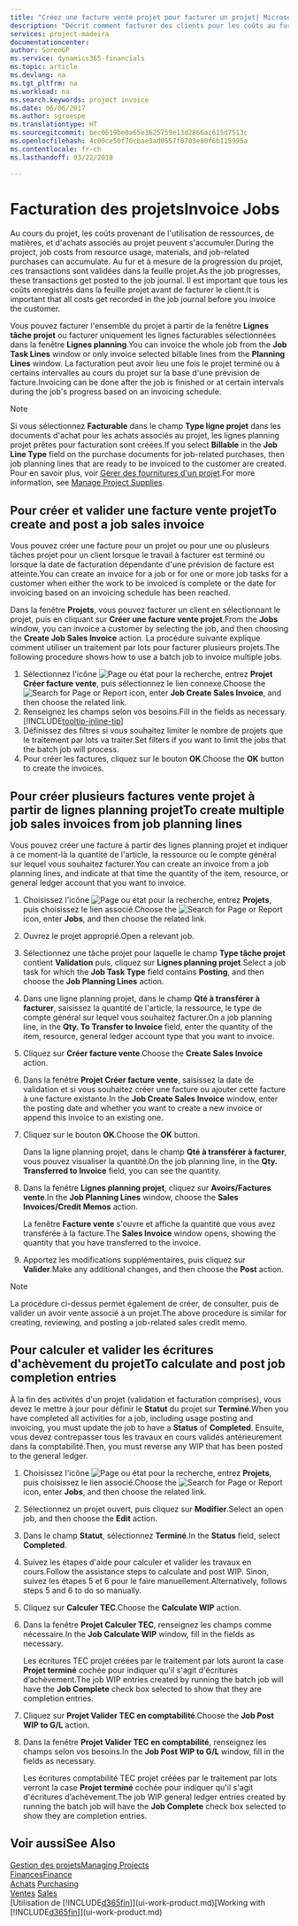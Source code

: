 ```yaml
---
title: "Créez une facture vente projet pour facturer un projet| Microsoft Docs"
description: "Décrit comment facturer des clients pour les coûts au fur et à mesure de l'avancée du projet."
services: project-madeira
documentationcenter: 
author: SorenGP
ms.service: dynamics365-financials
ms.topic: article
ms.devlang: na
ms.tgt_pltfrm: na
ms.workload: na
ms.search.keywords: project invoice
ms.date: 06/06/2017
ms.author: sgroespe
ms.translationtype: HT
ms.sourcegitcommit: bec0619be0a65e3625759e13d2866ac615d7513c
ms.openlocfilehash: 4c00ce50f70cbae3ad0557f0703e80f6b115995a
ms.contentlocale: fr-ch
ms.lasthandoff: 03/22/2018

---
```

# <a name="invoice-jobs"></a><span data-ttu-id="2a4a5-103">Facturation des projets</span><span class="sxs-lookup"><span data-stu-id="2a4a5-103">Invoice Jobs</span></span>
<span data-ttu-id="2a4a5-104">Au cours du projet, les coûts provenant de l'utilisation de ressources, de matières, et d'achats associés au projet peuvent s'accumuler.</span><span class="sxs-lookup"><span data-stu-id="2a4a5-104">During the project, job costs from resource usage, materials, and job-related purchases can accumulate.</span></span> <span data-ttu-id="2a4a5-105">Au fur et à mesure de la progression du projet, ces transactions sont validées dans la feuille projet.</span><span class="sxs-lookup"><span data-stu-id="2a4a5-105">As the job progresses, these transactions get posted to the job journal.</span></span> <span data-ttu-id="2a4a5-106">Il est important que tous les coûts enregistrés dans la feuille projet avant de facturer le client.</span><span class="sxs-lookup"><span data-stu-id="2a4a5-106">It is important that all costs get recorded in the job journal before you invoice the customer.</span></span>

<span data-ttu-id="2a4a5-107">Vous pouvez facturer l'ensemble du projet à partir de la fenêtre **Lignes tâche projet** ou facturer uniquement les lignes facturables sélectionnées dans la fenêtre **Lignes planning**.</span><span class="sxs-lookup"><span data-stu-id="2a4a5-107">You can invoice the whole job from the **Job Task Lines** window or only invoice selected billable lines from the **Planning Lines** window.</span></span> <span data-ttu-id="2a4a5-108">La facturation peut avoir lieu une fois le projet terminé ou à certains intervalles au cours du projet sur la base d'une prévision de facture.</span><span class="sxs-lookup"><span data-stu-id="2a4a5-108">Invoicing can be done after the job is finished or at certain intervals during the job's progress based on an invoicing schedule.</span></span>

> [!NOTE]  
>   <span data-ttu-id="2a4a5-109">Si vous sélectionnez **Facturable** dans le champ **Type ligne projet** dans les documents d'achat pour les achats associés au projet, les lignes planning projet prêtes pour facturation sont créées.</span><span class="sxs-lookup"><span data-stu-id="2a4a5-109">If you select **Billable** in the **Job Line Type** field on the purchase documents for job-related purchases, then job planning lines that are ready to be invoiced to the customer are created.</span></span> <span data-ttu-id="2a4a5-110">Pour en savoir plus, voir [Gérer des fournitures d'un projet](projects-how-manage-project-supplies.md).</span><span class="sxs-lookup"><span data-stu-id="2a4a5-110">For more information, see [Manage Project Supplies](projects-how-manage-project-supplies.md).</span></span>

## <a name="to-create-and-post-a-job-sales-invoice"></a><span data-ttu-id="2a4a5-111">Pour créer et valider une facture vente projet</span><span class="sxs-lookup"><span data-stu-id="2a4a5-111">To create and post a job sales invoice</span></span>
<span data-ttu-id="2a4a5-112">Vous pouvez créer une facture pour un projet ou pour une ou plusieurs tâches projet pour un client lorsque le travail à facturer est terminé ou lorsque la date de facturation dépendante d'une prévision de facture est atteinte.</span><span class="sxs-lookup"><span data-stu-id="2a4a5-112">You can create an invoice for a job or for one or more job tasks for a customer when either the work to be invoiced is complete or the date for invoicing based on an invoicing schedule has been reached.</span></span>

<span data-ttu-id="2a4a5-113">Dans la fenêtre **Projets**, vous pouvez facturer un client en sélectionnant le projet, puis en cliquant sur **Créer une facture vente projet**.</span><span class="sxs-lookup"><span data-stu-id="2a4a5-113">From the **Jobs** window, you can invoice a customer by selecting the job, and then choosing the **Create Job Sales Invoice** action.</span></span> <span data-ttu-id="2a4a5-114">La procédure suivante explique comment utiliser un traitement par lots pour facturer plusieurs projets.</span><span class="sxs-lookup"><span data-stu-id="2a4a5-114">The following procedure shows how to use a batch job to invoice multiple jobs.</span></span>  

1. <span data-ttu-id="2a4a5-115">Sélectionnez l'icône ![Page ou état pour la recherche](media/ui-search/search_small.png "Page ou état pour la recherche"), entrez **Projet Créer facture vente**, puis sélectionnez le lien connexe.</span><span class="sxs-lookup"><span data-stu-id="2a4a5-115">Choose the ![Search for Page or Report](media/ui-search/search_small.png "Search for Page or Report icon") icon, enter **Job Create Sales Invoice**, and then choose the related link.</span></span>  
2. <span data-ttu-id="2a4a5-116">Renseignez les champs selon vos besoins.</span><span class="sxs-lookup"><span data-stu-id="2a4a5-116">Fill in the fields as necessary.</span></span> [!INCLUDE[tooltip-inline-tip](includes/tooltip-inline-tip_md.md)]
3. <span data-ttu-id="2a4a5-117">Définissez des filtres si vous souhaitez limiter le nombre de projets que le traitement par lots va traiter.</span><span class="sxs-lookup"><span data-stu-id="2a4a5-117">Set filters if you want to limit the jobs that the batch job will process.</span></span>
4. <span data-ttu-id="2a4a5-118">Pour créer les factures, cliquez sur le bouton **OK**.</span><span class="sxs-lookup"><span data-stu-id="2a4a5-118">Choose the **OK** button to create the invoices.</span></span>  

## <a name="to-create-multiple-job-sales-invoices-from-job-planning-lines"></a><span data-ttu-id="2a4a5-119">Pour créer plusieurs factures vente projet à partir de lignes planning projet</span><span class="sxs-lookup"><span data-stu-id="2a4a5-119">To create multiple job sales invoices from job planning lines</span></span>
<span data-ttu-id="2a4a5-120">Vous pouvez créer une facture à partir des lignes planning projet et indiquer à ce moment-là la quantité de l'article, la ressource ou le compte général sur lequel vous souhaitez facturer.</span><span class="sxs-lookup"><span data-stu-id="2a4a5-120">You can create an invoice from a job planning lines, and indicate at that time the quantity of the item, resource, or general ledger account that you want to invoice.</span></span>

1. <span data-ttu-id="2a4a5-121">Choisissez l'icône ![Page ou état pour la recherche](media/ui-search/search_small.png "Page ou état pour la recherche"), entrez **Projets**, puis choisissez le lien associé.</span><span class="sxs-lookup"><span data-stu-id="2a4a5-121">Choose the ![Search for Page or Report](media/ui-search/search_small.png "Search for Page or Report icon") icon, enter **Jobs**, and then choose the related link.</span></span>
2. <span data-ttu-id="2a4a5-122">Ouvrez le projet approprié.</span><span class="sxs-lookup"><span data-stu-id="2a4a5-122">Open a relevant job.</span></span>
3. <span data-ttu-id="2a4a5-123">Sélectionnez une tâche projet pour laquelle le champ **Type tâche projet** contient **Validation** puis, cliquez sur **Lignes planning projet**.</span><span class="sxs-lookup"><span data-stu-id="2a4a5-123">Select a job task for which the **Job Task Type** field contains **Posting**, and then choose the **Job Planning Lines** action.</span></span>  
4. <span data-ttu-id="2a4a5-124">Dans une ligne planning projet, dans le champ **Qté à transférer à facturer**, saisissez la quantité de l'article, la ressource, le type de compte général sur lequel vous souhaitez facturer.</span><span class="sxs-lookup"><span data-stu-id="2a4a5-124">On a job planning line, in the **Qty. To Transfer to Invoice** field, enter the quantity of the item, resource, general ledger account type that you want to invoice.</span></span>  
5. <span data-ttu-id="2a4a5-125">Cliquez sur **Créer facture vente**.</span><span class="sxs-lookup"><span data-stu-id="2a4a5-125">Choose the **Create Sales Invoice** action.</span></span>
6. <span data-ttu-id="2a4a5-126">Dans la fenêtre **Projet Créer facture vente**, saisissez la date de validation et si vous souhaitez créer une facture ou ajouter cette facture à une facture existante.</span><span class="sxs-lookup"><span data-stu-id="2a4a5-126">In the **Job Create Sales Invoice** window, enter the posting date and whether you want to create a new invoice or append this invoice to an existing one.</span></span>
7. <span data-ttu-id="2a4a5-127">Cliquez sur le bouton **OK**.</span><span class="sxs-lookup"><span data-stu-id="2a4a5-127">Choose the **OK** button.</span></span>  

    <span data-ttu-id="2a4a5-128">Dans la ligne planning projet, dans le champ **Qté à transférer à facturer**, vous pouvez visualiser la quantité.</span><span class="sxs-lookup"><span data-stu-id="2a4a5-128">On the job planning line, in the **Qty. Transferred to Invoice** field, you can see the quantity.</span></span>
8. <span data-ttu-id="2a4a5-129">Dans la fenêtre **Lignes planning projet**, cliquez sur **Avoirs/Factures vente**.</span><span class="sxs-lookup"><span data-stu-id="2a4a5-129">In the **Job Planning Lines** window, choose the **Sales Invoices/Credit Memos** action.</span></span>

    <span data-ttu-id="2a4a5-130">La fenêtre **Facture vente** s'ouvre et affiche la quantité que vous avez transférée à la facture.</span><span class="sxs-lookup"><span data-stu-id="2a4a5-130">The **Sales Invoice** window opens, showing the quantity that you have transferred to the invoice.</span></span>  
9. <span data-ttu-id="2a4a5-131">Apportez les modifications supplémentaires, puis cliquez sur **Valider**.</span><span class="sxs-lookup"><span data-stu-id="2a4a5-131">Make any additional changes, and then choose the **Post** action.</span></span>

> [!NOTE]  
>   <span data-ttu-id="2a4a5-132">La procédure ci-dessus permet également de créer, de consulter, puis de valider un avoir vente associé à un projet.</span><span class="sxs-lookup"><span data-stu-id="2a4a5-132">The above procedure is similar for creating, reviewing, and posting a job-related sales credit memo.</span></span>

## <a name="to-calculate-and-post-job-completion-entries"></a><span data-ttu-id="2a4a5-133">Pour calculer et valider les écritures d'achèvement du projet</span><span class="sxs-lookup"><span data-stu-id="2a4a5-133">To calculate and post job completion entries</span></span>
<span data-ttu-id="2a4a5-134">À la fin des activités d'un projet (validation et facturation comprises), vous devez le mettre à jour pour définir le **Statut** du projet sur **Terminé**.</span><span class="sxs-lookup"><span data-stu-id="2a4a5-134">When you have completed all activities for a job, including usage posting and invoicing, you must update the job to have a **Status** of **Completed**.</span></span> <span data-ttu-id="2a4a5-135">Ensuite, vous devez contrepasser tous les travaux en cours validés antérieurement dans la comptabilité.</span><span class="sxs-lookup"><span data-stu-id="2a4a5-135">Then, you must reverse any WIP that has been posted to the general ledger.</span></span>

1. <span data-ttu-id="2a4a5-136">Choisissez l'icône ![Page ou état pour la recherche](media/ui-search/search_small.png "Page ou état pour la recherche"), entrez **Projets**, puis choisissez le lien associé.</span><span class="sxs-lookup"><span data-stu-id="2a4a5-136">Choose the ![Search for Page or Report](media/ui-search/search_small.png "Search for Page or Report icon") icon, enter **Jobs**, and then choose the related link.</span></span>  
2. <span data-ttu-id="2a4a5-137">Sélectionnez un projet ouvert, puis cliquez sur **Modifier**.</span><span class="sxs-lookup"><span data-stu-id="2a4a5-137">Select an open job, and then choose the **Edit** action.</span></span>
3. <span data-ttu-id="2a4a5-138">Dans le champ **Statut**, sélectionnez **Terminé**.</span><span class="sxs-lookup"><span data-stu-id="2a4a5-138">In the **Status** field, select **Completed**.</span></span>
4. <span data-ttu-id="2a4a5-139">Suivez les étapes d'aide pour calculer et valider les travaux en cours.</span><span class="sxs-lookup"><span data-stu-id="2a4a5-139">Follow the assistance steps to calculate and post WIP.</span></span> <span data-ttu-id="2a4a5-140">Sinon, suivez les étapes 5 et 6 pour le faire manuellement.</span><span class="sxs-lookup"><span data-stu-id="2a4a5-140">Alternatively, follows steps 5 and 6 to do so manually.</span></span>  
5. <span data-ttu-id="2a4a5-141">Cliquez sur **Calculer TEC**.</span><span class="sxs-lookup"><span data-stu-id="2a4a5-141">Choose the **Calculate WIP** action.</span></span>
6. <span data-ttu-id="2a4a5-142">Dans la fenêtre **Projet Calculer TEC**, renseignez les champs comme nécessaire.</span><span class="sxs-lookup"><span data-stu-id="2a4a5-142">In the **Job Calculate WIP** window, fill in the fields as necessary.</span></span>  

     <span data-ttu-id="2a4a5-143">Les écritures TEC projet créées par le traitement par lots auront la case **Projet terminé** cochée pour indiquer qu'il s'agit d'écritures d’achèvement.</span><span class="sxs-lookup"><span data-stu-id="2a4a5-143">The job WIP entries created by running the batch job will have the **Job Complete** check box selected to show that they are completion entries.</span></span>  
7. <span data-ttu-id="2a4a5-144">Cliquez sur **Projet Valider TEC en comptabilité**.</span><span class="sxs-lookup"><span data-stu-id="2a4a5-144">Choose the **Job Post WIP to G/L** action.</span></span>
8. <span data-ttu-id="2a4a5-145">Dans la fenêtre **Projet Valider TEC en comptabilité**, renseignez les champs selon vos besoins.</span><span class="sxs-lookup"><span data-stu-id="2a4a5-145">In the **Job Post WIP to G/L** window, fill in the fields as necessary.</span></span>  

     <span data-ttu-id="2a4a5-146">Les écritures comptabilité TEC projet créées par le traitement par lots verront la case **Projet terminé** cochée pour indiquer qu'il s'agit d'écritures d’achèvement.</span><span class="sxs-lookup"><span data-stu-id="2a4a5-146">The job WIP general ledger entries created by running the batch job will have the **Job Complete** check box selected to show they are completion entries.</span></span>

## <a name="see-also"></a><span data-ttu-id="2a4a5-147">Voir aussi</span><span class="sxs-lookup"><span data-stu-id="2a4a5-147">See Also</span></span>
[<span data-ttu-id="2a4a5-148">Gestion des projets</span><span class="sxs-lookup"><span data-stu-id="2a4a5-148">Managing Projects</span></span>](projects-manage-projects.md)  
[<span data-ttu-id="2a4a5-149">Finances</span><span class="sxs-lookup"><span data-stu-id="2a4a5-149">Finance</span></span>](finance.md)  
<span data-ttu-id="2a4a5-150">[Achats](purchasing-manage-purchasing.md)       </span><span class="sxs-lookup"><span data-stu-id="2a4a5-150">[Purchasing](purchasing-manage-purchasing.md)       </span></span>  
<span data-ttu-id="2a4a5-151">[Ventes](sales-manage-sales.md)    </span><span class="sxs-lookup"><span data-stu-id="2a4a5-151">[Sales](sales-manage-sales.md)    </span></span>  
<span data-ttu-id="2a4a5-152">[Utilisation de [!INCLUDE[d365fin](includes/d365fin_md.md)]](ui-work-product.md)</span><span class="sxs-lookup"><span data-stu-id="2a4a5-152">[Working with [!INCLUDE[d365fin](includes/d365fin_md.md)]](ui-work-product.md)</span></span>  

